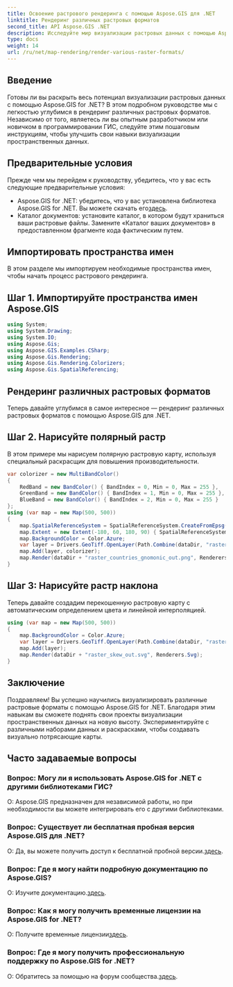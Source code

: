 ```yaml
---
title: Освоение растрового рендеринга с помощью Aspose.GIS для .NET
linktitle: Рендеринг различных растровых форматов
second_title: API Aspose.GIS .NET
description: Исследуйте мир визуализации растровых данных с помощью Aspose.GIS для .NET. Научитесь легко создавать потрясающие карты в различных форматах. Скачать сейчас!
type: docs
weight: 14
url: /ru/net/map-rendering/render-various-raster-formats/
---
```

## Введение
Готовы ли вы раскрыть весь потенциал визуализации растровых данных с помощью Aspose.GIS for .NET? В этом подробном руководстве мы с легкостью углубимся в рендеринг различных растровых форматов. Независимо от того, являетесь ли вы опытным разработчиком или новичком в программировании ГИС, следуйте этим пошаговым инструкциям, чтобы улучшить свои навыки визуализации пространственных данных.
## Предварительные условия
Прежде чем мы перейдем к руководству, убедитесь, что у вас есть следующие предварительные условия:
- Aspose.GIS for .NET: убедитесь, что у вас установлена библиотека Aspose.GIS for .NET. Вы можете скачать его[здесь](https://releases.aspose.com/gis/net/).
- Каталог документов: установите каталог, в котором будут храниться ваши растровые файлы. Замените «Каталог ваших документов» в предоставленном фрагменте кода фактическим путем.
## Импортировать пространства имен
В этом разделе мы импортируем необходимые пространства имен, чтобы начать процесс растрового рендеринга.
## Шаг 1. Импортируйте пространства имен Aspose.GIS
```csharp
using System;
using System.Drawing;
using System.IO;
using Aspose.Gis;
using Aspose.GIS.Examples.CSharp;
using Aspose.Gis.Rendering;
using Aspose.Gis.Rendering.Colorizers;
using Aspose.Gis.SpatialReferencing;
```
## Рендеринг различных растровых форматов
Теперь давайте углубимся в самое интересное — рендеринг различных растровых форматов с помощью Aspose.GIS для .NET.
## Шаг 2. Нарисуйте полярный растр
В этом примере мы нарисуем полярную растровую карту, используя специальный раскрасщик для повышения производительности.
```csharp
var colorizer = new MultiBandColor()
{
    RedBand = new BandColor() { BandIndex = 0, Min = 0, Max = 255 },
    GreenBand = new BandColor() { BandIndex = 1, Min = 0, Max = 255 },
    BlueBand = new BandColor() { BandIndex = 2, Min = 0, Max = 255 }
};
using (var map = new Map(500, 500))
{
    map.SpatialReferenceSystem = SpatialReferenceSystem.CreateFromEpsg(102034);
    map.Extent = new Extent(-180, 60, 180, 90) { SpatialReferenceSystem = SpatialReferenceSystem.Wgs84 };
    map.BackgroundColor = Color.Azure;
    var layer = Drivers.GeoTiff.OpenLayer(Path.Combine(dataDir, "raster_countries.tif"));
    map.Add(layer, colorizer);
    map.Render(dataDir + "raster_countries_gnomonic_out.png", Renderers.Png);
}
```
## Шаг 3: Нарисуйте растр наклона
Теперь давайте создадим перекошенную растровую карту с автоматическим определением цвета и линейной интерполяцией.
```csharp
using (var map = new Map(500, 500))
{
    map.BackgroundColor = Color.Azure;
    var layer = Drivers.GeoTiff.OpenLayer(Path.Combine(dataDir, "raster_skew.tif"));
    map.Add(layer);
    map.Render(dataDir + "raster_skew_out.svg", Renderers.Svg);
}
```
## Заключение
Поздравляем! Вы успешно научились визуализировать различные растровые форматы с помощью Aspose.GIS for .NET. Благодаря этим навыкам вы сможете поднять свои проекты визуализации пространственных данных на новую высоту. Экспериментируйте с различными наборами данных и раскрасками, чтобы создавать визуально потрясающие карты.
## Часто задаваемые вопросы
### Вопрос: Могу ли я использовать Aspose.GIS for .NET с другими библиотеками ГИС?
О: Aspose.GIS предназначен для независимой работы, но при необходимости вы можете интегрировать его с другими библиотеками.
### Вопрос: Существует ли бесплатная пробная версия Aspose.GIS для .NET?
 О: Да, вы можете получить доступ к бесплатной пробной версии.[здесь](https://releases.aspose.com/).
### Вопрос: Где я могу найти подробную документацию по Aspose.GIS?
 О: Изучите документацию.[здесь](https://reference.aspose.com/gis/net/).
### Вопрос: Как я могу получить временные лицензии на Aspose.GIS for .NET?
 О: Получите временные лицензии[здесь](https://purchase.aspose.com/temporary-license/).
### Вопрос: Где я могу получить профессиональную поддержку по Aspose.GIS for .NET?
 О: Обратитесь за помощью на форум сообщества.[здесь](https://forum.aspose.com/c/gis/33).